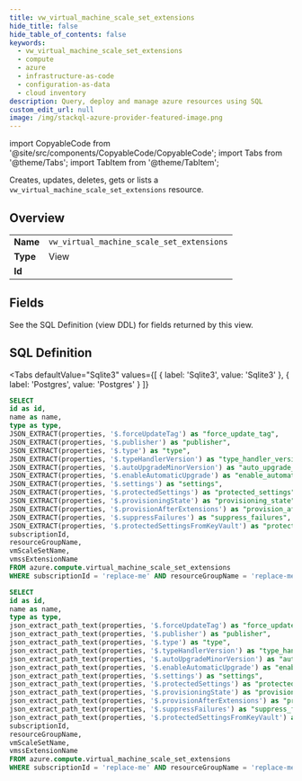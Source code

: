 ```yaml
--- 
title: vw_virtual_machine_scale_set_extensions
hide_title: false
hide_table_of_contents: false
keywords:
  - vw_virtual_machine_scale_set_extensions
  - compute
  - azure
  - infrastructure-as-code
  - configuration-as-data
  - cloud inventory
description: Query, deploy and manage azure resources using SQL
custom_edit_url: null
image: /img/stackql-azure-provider-featured-image.png
---
```


import CopyableCode from '@site/src/components/CopyableCode/CopyableCode';
import Tabs from '@theme/Tabs';
import TabItem from '@theme/TabItem';

Creates, updates, deletes, gets or lists a <code>vw_virtual_machine_scale_set_extensions</code> resource.

## Overview
<table><tbody>
<tr><td><b>Name</b></td><td><code>vw_virtual_machine_scale_set_extensions</code></td></tr>
<tr><td><b>Type</b></td><td>View</td></tr>
<tr><td><b>Id</b></td><td><CopyableCode code="azure.compute.vw_virtual_machine_scale_set_extensions" /></td></tr>
</tbody></table>

## Fields

See the SQL Definition (view DDL) for fields returned by this view.

## SQL Definition

<Tabs
defaultValue="Sqlite3"
values={[
{ label: 'Sqlite3', value: 'Sqlite3' },
{ label: 'Postgres', value: 'Postgres' }
]}
>
<TabItem value="Sqlite3">

```sql
SELECT
id as id,
name as name,
type as type,
JSON_EXTRACT(properties, '$.forceUpdateTag') as "force_update_tag",
JSON_EXTRACT(properties, '$.publisher') as "publisher",
JSON_EXTRACT(properties, '$.type') as "type",
JSON_EXTRACT(properties, '$.typeHandlerVersion') as "type_handler_version",
JSON_EXTRACT(properties, '$.autoUpgradeMinorVersion') as "auto_upgrade_minor_version",
JSON_EXTRACT(properties, '$.enableAutomaticUpgrade') as "enable_automatic_upgrade",
JSON_EXTRACT(properties, '$.settings') as "settings",
JSON_EXTRACT(properties, '$.protectedSettings') as "protected_settings",
JSON_EXTRACT(properties, '$.provisioningState') as "provisioning_state",
JSON_EXTRACT(properties, '$.provisionAfterExtensions') as "provision_after_extensions",
JSON_EXTRACT(properties, '$.suppressFailures') as "suppress_failures",
JSON_EXTRACT(properties, '$.protectedSettingsFromKeyVault') as "protected_settings_from_key_vault",
subscriptionId,
resourceGroupName,
vmScaleSetName,
vmssExtensionName
FROM azure.compute.virtual_machine_scale_set_extensions
WHERE subscriptionId = 'replace-me' AND resourceGroupName = 'replace-me' AND vmScaleSetName = 'replace-me';
```

</TabItem>
<TabItem value="Postgres">

```sql
SELECT
id as id,
name as name,
type as type,
json_extract_path_text(properties, '$.forceUpdateTag') as "force_update_tag",
json_extract_path_text(properties, '$.publisher') as "publisher",
json_extract_path_text(properties, '$.type') as "type",
json_extract_path_text(properties, '$.typeHandlerVersion') as "type_handler_version",
json_extract_path_text(properties, '$.autoUpgradeMinorVersion') as "auto_upgrade_minor_version",
json_extract_path_text(properties, '$.enableAutomaticUpgrade') as "enable_automatic_upgrade",
json_extract_path_text(properties, '$.settings') as "settings",
json_extract_path_text(properties, '$.protectedSettings') as "protected_settings",
json_extract_path_text(properties, '$.provisioningState') as "provisioning_state",
json_extract_path_text(properties, '$.provisionAfterExtensions') as "provision_after_extensions",
json_extract_path_text(properties, '$.suppressFailures') as "suppress_failures",
json_extract_path_text(properties, '$.protectedSettingsFromKeyVault') as "protected_settings_from_key_vault",
subscriptionId,
resourceGroupName,
vmScaleSetName,
vmssExtensionName
FROM azure.compute.virtual_machine_scale_set_extensions
WHERE subscriptionId = 'replace-me' AND resourceGroupName = 'replace-me' AND vmScaleSetName = 'replace-me';
```

</TabItem>
</Tabs>
